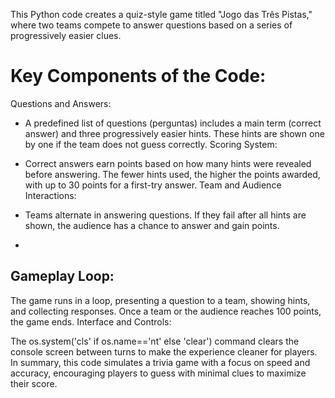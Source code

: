 This Python code creates a quiz-style game titled "Jogo das Três Pistas," where two teams compete to answer questions based on a series of progressively easier clues.

# Key Components of the Code:
Questions and Answers:

- A predefined list of questions (perguntas) includes a main term (correct answer) and three progressively easier hints. These hints are shown one by one if the team does not guess correctly.
Scoring System:

- Correct answers earn points based on how many hints were revealed before answering. The fewer hints used, the higher the points awarded, with up to 30 points for a first-try answer.
Team and Audience Interactions:

- Teams alternate in answering questions. If they fail after all hints are shown, the audience has a chance to answer and gain points.
- 
## Gameplay Loop:

The game runs in a loop, presenting a question to a team, showing hints, and collecting responses. Once a team or the audience reaches 100 points, the game ends.
Interface and Controls:

The os.system('cls' if os.name=='nt' else 'clear') command clears the console screen between turns to make the experience cleaner for players.
In summary, this code simulates a trivia game with a focus on speed and accuracy, encouraging players to guess with minimal clues to maximize their score.
